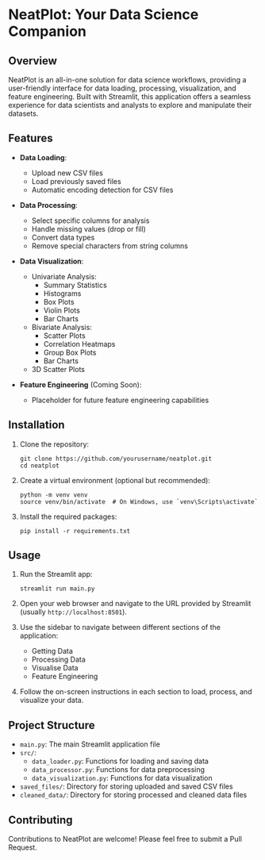 # NeatPlot: Your Data Science Companion

## Overview

NeatPlot is an all-in-one solution for data science workflows, providing a user-friendly interface for data loading, processing, visualization, and feature engineering. Built with Streamlit, this application offers a seamless experience for data scientists and analysts to explore and manipulate their datasets.

## Features

- **Data Loading**: 
  - Upload new CSV files
  - Load previously saved files
  - Automatic encoding detection for CSV files

- **Data Processing**:
  - Select specific columns for analysis
  - Handle missing values (drop or fill)
  - Convert data types
  - Remove special characters from string columns

- **Data Visualization**:
  - Univariate Analysis:
    - Summary Statistics
    - Histograms
    - Box Plots
    - Violin Plots
    - Bar Charts
  - Bivariate Analysis:
    - Scatter Plots
    - Correlation Heatmaps
    - Group Box Plots
    - Bar Charts
  - 3D Scatter Plots

- **Feature Engineering** (Coming Soon):
  - Placeholder for future feature engineering capabilities

## Installation

1. Clone the repository:
   ```
   git clone https://github.com/yourusername/neatplot.git
   cd neatplot
   ```

2. Create a virtual environment (optional but recommended):
   ```
   python -m venv venv
   source venv/bin/activate  # On Windows, use `venv\Scripts\activate`
   ```

3. Install the required packages:
   ```
   pip install -r requirements.txt
   ```

## Usage

1. Run the Streamlit app:
   ```
   streamlit run main.py
   ```

2. Open your web browser and navigate to the URL provided by Streamlit (usually `http://localhost:8501`).

3. Use the sidebar to navigate between different sections of the application:
   - Getting Data
   - Processing Data
   - Visualise Data
   - Feature Engineering

4. Follow the on-screen instructions in each section to load, process, and visualize your data.

## Project Structure

- `main.py`: The main Streamlit application file
- `src/`:
  - `data_loader.py`: Functions for loading and saving data
  - `data_processor.py`: Functions for data preprocessing
  - `data_visualization.py`: Functions for data visualization
- `saved_files/`: Directory for storing uploaded and saved CSV files
- `cleaned_data/`: Directory for storing processed and cleaned data files

## Contributing

Contributions to NeatPlot are welcome! Please feel free to submit a Pull Request.
